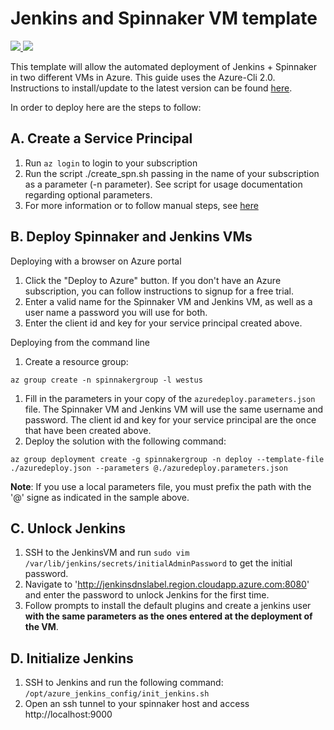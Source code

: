# Jenkins and Spinnaker VM template

<a href="https://portal.azure.com/#create/Microsoft.Template/uri/https%3A%2F%2Fraw.githubusercontent.com%2Fdcaro%2Fspinnakerhackfest%2Fmaster%2Fazuredeploy.json" target="_blank">
  <img src="http://azuredeploy.net/deploybutton.png"/>
</a>
<a href="http://armviz.io/#/?load=https%3A%2F%2Fraw.githubusercontent.com%2Fdcaro%2Fspinnakerhackfest%2Fmaster%2Fazuredeploy.json" target="_blank">
  <img src="http://armviz.io/visualizebutton.png"/>
</a>

This template will allow the automated deployment of Jenkins + Spinnaker in two different VMs in Azure.  This guide uses the Azure-Cli 2.0.  Instructions to install/update to the latest version can be found [here](https://docs.microsoft.com/en-us/cli/azure/install-az-cli2).
 
In order to deploy here are the steps to follow: 

## A. Create a Service Principal
1. Run `az login` to login to your subscription
1. Run the script ./create_spn.sh passing in the name of your subscription as a parameter (-n parameter).  See script for usage documentation regarding optional parameters.
1. For more information or to follow manual steps, see [here](https://docs.microsoft.com/en-us/azure/container-service/container-service-kubernetes-service-principal#create-a-service-principal-in-azure-active-directory)

## B. Deploy Spinnaker and Jenkins VMs
Deploying with a browser on Azure portal 
1. Click the "Deploy to Azure" button. If you don't have an Azure subscription, you can follow instructions to signup for a free trial.
1. Enter a valid name for the Spinnaker VM and Jenkins VM, as well as a user name a password you will use for both.
1. Enter the client id and key for your service principal created above.

Deploying from the command line
1. Create a resource group: 

` az group create -n spinnakergroup -l westus `

1. Fill in the parameters in your copy of the ` azuredeploy.parameters.json ` file. The Spinnaker VM and Jenkins VM will use the same username and password. The client id and key for your service principal are the once that have been created above.
1. Deploy the solution with the following command: 

` az group deployment create -g spinnakergroup -n deploy --template-file ./azuredeploy.json --parameters @./azuredeploy.parameters.json `

**Note**: If you use a local parameters file, you must prefix the path with the '@' signe as indicated in the sample above.

## C. Unlock Jenkins
1. SSH to the JenkinsVM and run `sudo vim /var/lib/jenkins/secrets/initialAdminPassword` to get the initial password.
1. Navigate to 'http://jenkinsdnslabel.region.cloudapp.azure.com:8080' and enter the password to unlock Jenkins for the first time.
1. Follow prompts to install the default plugins and create a jenkins user **with the same parameters as the ones entered at the deployment of the VM**.

## D. Initialize Jenkins 
1. SSH to Jenkins and run the following command: ``/opt/azure_jenkins_config/init_jenkins.sh `` 
1. Open an ssh tunnel to your spinnaker host and access http://localhost:9000


